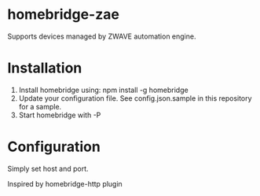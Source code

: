 # homebridge-zae

Supports devices managed by ZWAVE automation engine.

# Installation

1. Install homebridge using: npm install -g homebridge
2. Update your configuration file. See config.json.sample in this repository for a sample. 
3. Start homebridge with -P <path to plugin>

# Configuration

Simply set host and port. 

Inspired by homebridge-http plugin

